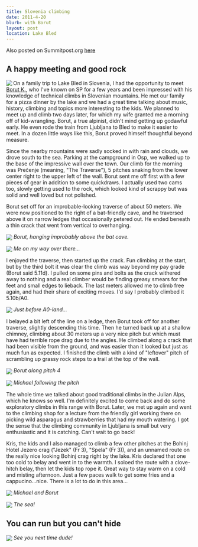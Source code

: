 ```yaml
---
title: Slovenia climbing
date: 2011-4-20
blurb: with Borut
layout: post
location: Lake Bled
---
```


Also posted on Summitpost.org [here](http://www.summitpost.org/pre-enje-with-a-pal/713337)

A happy meeting and good rock
---

<a href="http://www.flickr.com/photos/ripsawridge/5660861804/"><img align="left" src="http://farm6.static.flickr.com/5107/5660861804_41b848d136.jpg"></a>On a family trip to Lake Bled in Slovenia, I had the opportunity to meet <a href="http://www.summitpost.org/users/borutbk/66073">Borut K.</a>, who I've known on SP for a few years and been impressed with his knowledge of technical climbs in Slovenian mountains. He met our family for a pizza dinner by the lake and we had a great time talking about music, history, climbing and topics more interesting to the kids. We planned to meet up and climb two days later, for which my wife granted me a morning off of kid-wrangling. Borut, a true alpinist, didn't mind getting up godawful early. He even rode the train from Ljubljana to Bled to make it easier to meet. In a dozen little ways like this, Borut proved himself thoughtful beyond measure.

Since the nearby mountains were sadly socked in with rain and clouds, we drove south to the sea. Parking at the campground in Osp, we walked up to the base of the  impressive wall over the town. Our climb for the morning was Prečenje (meaning, "The Traverse"), 5 pitches snaking from the lower center right to the upper left of the wall. Borut sent me off first with a few pieces of gear in addition to some quickdraws. I actually used two cams too, slowly getting used to the rock, which looked kind of scrappy but was solid and well loved but not polished.

Borut set off for an improbable-looking traverse of about 50 meters. We were now positioned to the right of a bat-friendly cave, and he traversed above it on narrow ledges that occasionally petered out. He ended beneath a thin crack that went from vertical to overhanging. 

<a href="http://www.flickr.com/photos/ripsawridge/5660859470/"><img align="center" src="http://farm6.static.flickr.com/5230/5660859470_9674345f03.jpg"></a>
<i>Borut, hanging improbably above the bat cave.</i>

<a href="http://www.flickr.com/photos/ripsawridge/5660859182/"><img align="center" src="http://farm6.static.flickr.com/5185/5660859182_776bc09018.jpg"></a>
<i>Me on my way over there...</i>

I enjoyed the traverse, then started up the crack. Fun climbing at the start, but by the third bolt it was clear the climb was way beyond my pay grade (Borut said 5.11d). I pulled on some pins and bolts as the crack withered away to nothing and a real climber would be finding greasy smears for the feet and small edges to lieback. The last meters allowed me to climb free again, and had their share of exciting moves. I'd say I probably climbed it 5.10b/A0.

<a href="http://www.flickr.com/photos/ripsawridge/5660859950/"><img align="center" src="http://farm6.static.flickr.com/5229/5660859950_7026534237.jpg"></a>
<i>Just before A0-land...</i>

I belayed a bit left of the line on a ledge, then Borut took off for another traverse, slightly descending this time. Then he turned back up at a shallow chimney, climbing about 30 meters up a very nice pitch but which must have had terrible rope drag due to the angles. He climbed along a crack that had been visible from the ground, and was easier than it looked but just as much fun as expected. I finished the climb with a kind of "leftover" pitch of scrambling up grassy rock steps to a trail at the top of the wall.

<a href="http://www.flickr.com/photos/ripsawridge/5660860170/"><img align="center" src="http://farm6.static.flickr.com/5261/5660860170_3635a50469.jpg"></a>
<i>Borut along pitch 4</i>

<a href="http://www.flickr.com/photos/ripsawridge/5660291483/"><img align="center" src="http://farm6.static.flickr.com/5269/5660291483_85e8ebe2cb.jpg"></a>
<i>Michael following the pitch</i>

The whole time we talked about good traditional climbs in the Julian Alps, which he knows so well. I'm definitely excited to come back and do some exploratory climbs in this range with Borut. Later, we met up again and went to the climbing shop for a lecture from the friendly girl working there on picking wild asparagus and strawberries that had my mouth watering. I got the sense that the climbing community in Ljubljana is small but very enthusiastic and it is catching. Can't wait to go back!

Kris, the kids and I also managed to climb a few other pitches at the Bohinj Hotel Jezero crag ("Jezek" (Fr 3), "Spela" (Fr 3)), and an unnamed route on the really nice looking Bohinj crag right by the lake. Kris declared that one too cold to belay and went in to the warmth. I soloed the route with a clove-hitch belay, then let the kids top rope it. Great way to stay warm on a cold and misting afternoon. Just a few paces walk to get some fries and a cappucino...nice. There is a lot to do in this area...
                     

<a href="http://www.flickr.com/photos/ripsawridge/5660861028/"><img align="center" src="http://farm6.static.flickr.com/5029/5660861028_01f582fb53.jpg"></a>
<i>Michael and Borut</i>

<a href="http://www.flickr.com/photos/ripsawridge/5660292123/"><img align="center" src="http://farm6.static.flickr.com/5229/5660292123_c07ca64bf0.jpg"></a>
<i>The sea!</i>                                          

You can run but you can't hide
---

<a href="http://www.flickr.com/photos/ripsawridge/5660857838/"><img align="center" src="http://farm6.static.flickr.com/5105/5660857838_49f87cd72a.jpg"></a>
<i>See you next time dude!</i>
